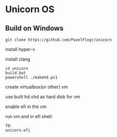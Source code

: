 # Unicorn OS
## Build on Windows

```
git clone https://github.com/PavelFlegr/unicorn 
```

install hyper-v

install clang
```
cd unicorn
build.bat
powershell ./makehd.ps1
```

create virtualbox(or other) vm

use built hd.vhd as hard disk for vm

enable efi in the vm

run vm and in efi shell:
```
f0:
unicorn.efi
```
